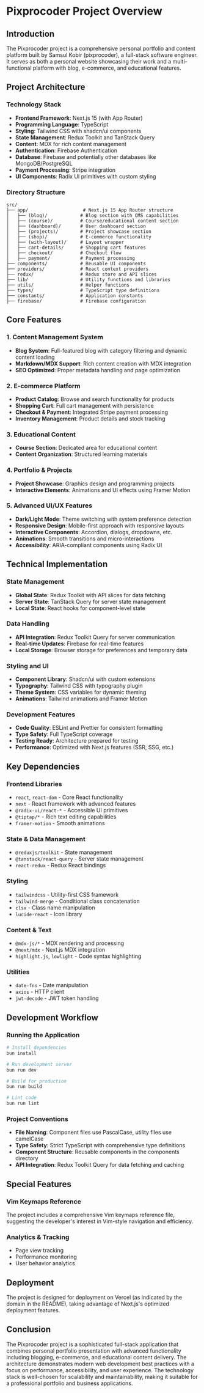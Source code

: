 # Pixprocoder Project Overview

## Introduction

The Pixprocoder project is a comprehensive personal portfolio and content platform built by Samsul Kobir (pixprocoder), a full-stack software engineer. It serves as both a personal website showcasing their work and a multi-functional platform with blog, e-commerce, and educational features.

## Project Architecture

### Technology Stack
- **Frontend Framework**: Next.js 15 (with App Router)
- **Programming Language**: TypeScript
- **Styling**: Tailwind CSS with shadcn/ui components
- **State Management**: Redux Toolkit and TanStack Query
- **Content**: MDX for rich content management
- **Authentication**: Firebase Authentication
- **Database**: Firebase and potentially other databases like MongoDB/PostgreSQL
- **Payment Processing**: Stripe integration
- **UI Components**: Radix UI primitives with custom styling

### Directory Structure
```
src/
├── app/                    # Next.js 15 App Router structure
│   ├── (blog)/            # Blog section with CMS capabilities
│   ├── (course)/          # Course/educational content section
│   ├── (dashboard)/       # User dashboard section
│   ├── (projects)/        # Project showcase section
│   ├── (shop)/            # E-commerce functionality
│   ├── (with-layout)/     # Layout wrapper
│   ├── cart-details/      # Shopping cart features
│   ├── checkout/          # Checkout flow
│   ├── payment/           # Payment processing
├── components/            # Reusable UI components
├── providers/             # React context providers
├── redux/                 # Redux store and API slices
├── lib/                   # Utility functions and libraries
├── utils/                 # Helper functions
├── types/                 # TypeScript type definitions
├── constants/             # Application constants
├── firebase/              # Firebase configuration
```

## Core Features

### 1. Content Management System
- **Blog System**: Full-featured blog with category filtering and dynamic content loading
- **Markdown/MDX Support**: Rich content creation with MDX integration
- **SEO Optimized**: Proper metadata handling and page optimization

### 2. E-commerce Platform
- **Product Catalog**: Browse and search functionality for products
- **Shopping Cart**: Full cart management with persistence
- **Checkout & Payment**: Integrated Stripe payment processing
- **Inventory Management**: Product details and stock tracking

### 3. Educational Content
- **Course Section**: Dedicated area for educational content
- **Content Organization**: Structured learning materials

### 4. Portfolio & Projects
- **Project Showcase**: Graphics design and programming projects
- **Interactive Elements**: Animations and UI effects using Framer Motion

### 5. Advanced UI/UX Features
- **Dark/Light Mode**: Theme switching with system preference detection
- **Responsive Design**: Mobile-first approach with responsive layouts
- **Interactive Components**: Accordion, dialogs, dropdowns, etc.
- **Animations**: Smooth transitions and micro-interactions
- **Accessibility**: ARIA-compliant components using Radix UI

## Technical Implementation

### State Management
- **Global State**: Redux Toolkit with API slices for data fetching
- **Server State**: TanStack Query for server state management
- **Local State**: React hooks for component-level state

### Data Handling
- **API Integration**: Redux Toolkit Query for server communication
- **Real-time Updates**: Firebase for real-time features
- **Local Storage**: Browser storage for preferences and temporary data

### Styling and UI
- **Component Library**: Shadcn/ui with custom extensions
- **Typography**: Tailwind CSS with typography plugin
- **Theme System**: CSS variables for dynamic theming
- **Animations**: Tailwind animations and Framer Motion

### Development Features
- **Code Quality**: ESLint and Prettier for consistent formatting
- **Type Safety**: Full TypeScript coverage
- **Testing Ready**: Architecture prepared for testing
- **Performance**: Optimized with Next.js features (SSR, SSG, etc.)

## Key Dependencies

### Frontend Libraries
- `react`, `react-dom` - Core React functionality
- `next` - React framework with advanced features
- `@radix-ui/react-*` - Accessible UI primitives
- `@tiptap/*` - Rich text editing capabilities
- `framer-motion` - Smooth animations

### State & Data Management
- `@reduxjs/toolkit` - State management
- `@tanstack/react-query` - Server state management
- `react-redux` - Redux React bindings

### Styling
- `tailwindcss` - Utility-first CSS framework
- `tailwind-merge` - Conditional class concatenation
- `clsx` - Class name manipulation
- `lucide-react` - Icon library

### Content & Text
- `@mdx-js/*` - MDX rendering and processing
- `@next/mdx` - Next.js MDX integration
- `highlight.js`, `lowlight` - Code syntax highlighting

### Utilities
- `date-fns` - Date manipulation
- `axios` - HTTP client
- `jwt-decode` - JWT token handling

## Development Workflow

### Running the Application
```bash
# Install dependencies
bun install

# Run development server
bun run dev

# Build for production
bun run build

# Lint code
bun run lint
```

### Project Conventions
- **File Naming**: Component files use PascalCase, utility files use camelCase
- **Type Safety**: Strict TypeScript with comprehensive type definitions
- **Component Structure**: Reusable components in the components directory
- **API Integration**: Redux Toolkit Query for data fetching and caching

## Special Features

### Vim Keymaps Reference
The project includes a comprehensive Vim keymaps reference file, suggesting the developer's interest in Vim-style navigation and efficiency.

### Analytics & Tracking
- Page view tracking
- Performance monitoring
- User behavior analytics

## Deployment
The project is designed for deployment on Vercel (as indicated by the domain in the README), taking advantage of Next.js's optimized deployment features.

## Conclusion

The Pixprocoder project is a sophisticated full-stack application that combines personal portfolio presentation with advanced functionality including blogging, e-commerce, and educational content delivery. The architecture demonstrates modern web development best practices with a focus on performance, accessibility, and user experience. The technology stack is well-chosen for scalability and maintainability, making it suitable for a professional portfolio and business applications.